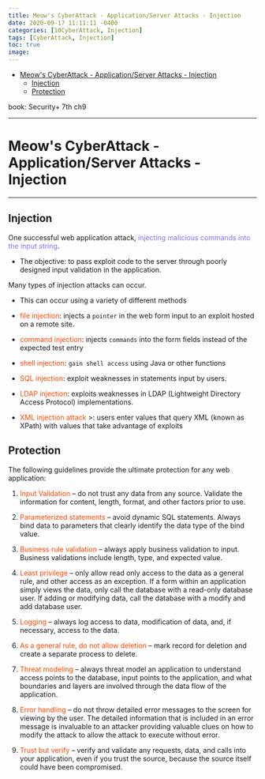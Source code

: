 ```yaml
---
title: Meow's CyberAttack - Application/Server Attacks - Injection
date: 2020-09-17 11:11:11 -0400
categories: [10CyberAttack, Injection]
tags: [CyberAttack, Injection]
toc: true
image:
---
```


- [Meow's CyberAttack - Application/Server Attacks - Injection](#meows-cyberattack---applicationserver-attacks---injection)
  - [Injection](#injection)
  - [Protection](#protection)

book: Security+ 7th ch9

---

# Meow's CyberAttack - Application/Server Attacks - Injection

---

## Injection


One successful web application attack, <font color=LightSlateBlue>injecting malicious commands into the input string</font>.

- The objective: to pass exploit code to the server through poorly designed input validation in the application.


Many types of injection attacks can occur.

- This can occur using a variety of different methods

- <font color=OrangeRed>file injection</font>: injects a `pointer` in the web form input to an exploit hosted on a remote site.

- <font color=OrangeRed>command injection</font>: injects `commands` into the form fields instead of the expected test entry

- <font color=OrangeRed>shell injection</font>: `gain shell access` using Java or other functions


- <font color=OrangeRed>SQL injection</font>: exploit weaknesses in statements input by users.

- <font color=OrangeRed>LDAP injection</font>: exploits weaknesses in LDAP (Lightweight Directory Access Protocol) implementations.

- <font color=OrangeRed> XML injection attack </font>>: users enter values that query XML (known as XPath) with values that take advantage of exploits


## Protection

The following guidelines provide the ultimate protection for any web application:

1. <font color=OrangeRed> Input Validation </font> – do not trust any data from any source. Validate the information for content, length, format, and other factors prior to use.

2. <font color=OrangeRed> Parameterized statements </font> – avoid dynamic SQL statements. Always bind data to parameters that clearly identify the data type of the bind value.

3. <font color=OrangeRed> Business rule validation </font> – always apply business validation to input. Business validations include length, type, and expected value.

4. <font color=OrangeRed> Least privilege </font> – only allow read only access to the data as a general rule, and other access as an exception. If a form within an application simply views the data, only call the database with a read-only database user. If adding or modifying data, call the database with a modify and add database user.

5. <font color=OrangeRed> Logging </font> – always log access to data, modification of data, and, if necessary, access to the data.

6. <font color=OrangeRed> As a general rule, do not allow deletion </font> – mark record for deletion and create a separate process to delete.

7. <font color=OrangeRed> Threat modeling </font> – always threat model an application to understand access points to the database, input points to the application, and what boundaries and layers are involved through the data flow of the application.

8. <font color=OrangeRed> Error handling </font> – do not throw detailed error messages to the screen for viewing by the user. The detailed information that is included in an error message is invaluable to an attacker providing valuable clues on how to modify the attack to allow the attack to execute without error.

9. <font color=OrangeRed> Trust but verify </font> – verify and validate any requests, data, and calls into your application, even if you trust the source, because the source itself could have been compromised.
